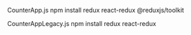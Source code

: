 CounterApp.js
npm install redux react-redux @reduxjs/toolkit

CounterAppLegacy.js
npm install redux react-redux